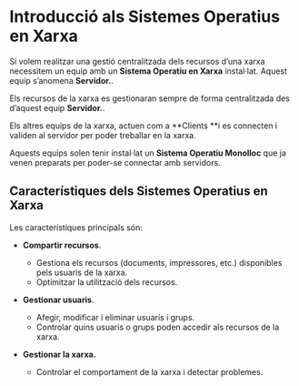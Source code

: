 # Introducció als Sistemes Operatius en Xarxa

Si volem realitzar una gestió centralitzada dels recursos d’una xarxa necessitem un equip amb un **Sistema Operatiu en Xarxa** instal·lat. Aquest equip s’anomena **Servidor.**.

Els recursos de la xarxa es gestionaran sempre de forma centralitzada des d’aquest equip **Servidor.**.

Els altres equips de la xarxa, actuen com a **Clients **i es connecten i validen al servidor per poder treballar en la xarxa.

Aquests equips solen tenir instal·lat un **Sistema Operatiu Monolloc** que ja venen preparats per poder-se connectar amb servidors.

## Característiques dels Sistemes Operatius en Xarxa

Les característiques principals són:
* **Compartir recursos**. 
  * Gestiona els recursos (documents, impressores, etc.) disponibles pels usuaris de la xarxa.
  * Optimitzar la utilització dels recursos.

* **Gestionar usuaris**. 
  * Afegir, modificar i eliminar usuaris i grups.
  * Controlar quins usuaris o grups poden accedir als recursos de la xarxa.

* **Gestionar la xarxa.** 
  * Controlar el comportament de la xarxa i detectar problemes.